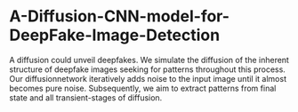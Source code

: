 # A-Diffusion-CNN-model-for-DeepFake-Image-Detection
A diffusion could unveil deepfakes. We simulate the diffusion of the inherent structure of deepfake images seeking for patterns throughout this process. Our diffusionnetwork iteratively adds noise to the input image until it almost becomes pure noise. Subsequently, we aim to extract patterns from final state and all transient-stages of diffusion.
